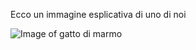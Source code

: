 Ecco un immagine esplicativa di uno di noi

![Image of gatto di marmo](https://i.ytimg.com/vi/jYu9pc7JEwE/maxresdefault.jpg)

